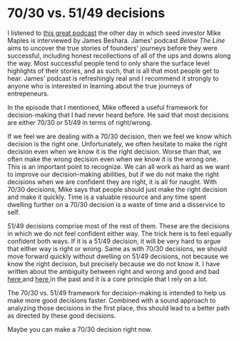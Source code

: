 # 70/30 vs. 51/49 decisions

I listened to [this great podcast](https://podcasts.apple.com/us/podcast/below-the-line-with-james-beshara/id1457400066?i=1000434117051) the other day in which seed investor Mike Maples is interviewed by James Beshara. James' podcast _Below The Line_ aims to uncover the true stories of founders' journeys before they were successful, including honest recollections of all of the ups and downs along the way. Most successful people tend to only share the surface level highlights of their stories, and as such, that is all that most people get to hear. James' podcast is refreshingly real and I recommend it strongly to anyone who is interested in learning about the true journeys of entrepeneurs.

In the episode that I mentioned, Mike offered a useful framework for decision-making that I had never heard before. He said that most decisions are either 70/30 or 51/49 in terms of right/wrong.

If we feel we are dealing with a 70/30 decision, then we feel we know which decision is the right one. Unfortunately, we often hesitate to make the right decision even when we know it is the right decision. Worse than that, we often make the wrong decision even when we know it is the wrong one. This is an important point to recognize. We can all work as hard as we want to improve our decision-making abilities, but if we do not make the right decisions when we are confident they are right, it is all for naught. With 70/30 decisions, Mike says that people should just make the right decision and make it quickly. Time is a valuable resource and any time spent dwelling further on a 70/30 decision is a waste of time and a disservice to self.

51/49 decisions comprise most of the rest of them. These are the decisions in which we do not feel confident either way. The trick here is to feel equally confident both ways. If it is a 51/49 decision, it will be very hard to argue that either way is right or wrong. Same as with 70/30 decisions, we should move forward quickly without dwelling on 51/49 decisions, not because we know the right decision, but precisely because we do not know it. I have written about the ambiguity between right and wrong and good and bad [here ](https://blogofjake.com/2019/12/18/no-such-thing-as-good-or-bad/)and [here ](https://blogofjake.com/2020/02/19/good-bad-right-wrong-and-the-meaninglessness-of-words/)in the past and it is a core principle that I rely on a lot.

The 70/30 vs. 51/49 framework for decision-making is intended to help us make more good decisions faster. Combined with a sound approach to analyzing those decisions in the first place, this should lead to a better path as directed by these good decisions.

Maybe you can make a 70/30 decision right now.
